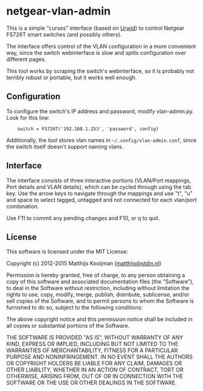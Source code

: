 netgear-vlan-admin
==================
This is a simple "curses" interface (based on
[Urwid](http://urwid.org/)) to control Netgear FS726T smart switches
(and possibly others).

The interface offers control of the VLAN configuration in a more
convenient way, since the switch webinterface is slow and splits
configuration over different pages.

This tool works by scraping the switch's webinterface, so it is probably
not terribly robust or portable, but it works well enough.

Configuration
-------------
To configure the switch's IP address and password, modify vlan-admin.py.
Look for this line:

        switch = FS726T('192.168.1.253', 'password', config)

Additionally, the tool stores vlan names in `~/.config/vlan-admin.conf`,
since the switch itself doesn't support naming vlans.

Interface
---------
The interface consists of three interactive portions (VLAN/Port
mappings, Port details and VLAN details), which can be cycled through
using the tab key. Use the arrow keys to navigate through the mappings
and use "t", "u" and space to select tagged, untagged and not connected for
each vlan/port combination.

Use F11 to commit any pending changes and F10, or q to quit.

License
-------
This software is licensed under the MIT License:

Copyright (c) 2012-2015 Matthijs Kooijman (matthijs@stdin.nl)

Permission is hereby granted, free of charge, to any person obtaining a
copy of this software and associated documentation files (the
"Software"), to deal in the Software without restriction, including
without limitation the rights to use, copy, modify, merge, publish,
distribute, sublicense, and/or sell copies of the Software, and to
permit persons to whom the Software is furnished to do so, subject to
the following conditions:

The above copyright notice and this permission notice shall be included
in all copies or substantial portions of the Software.

THE SOFTWARE IS PROVIDED "AS IS", WITHOUT WARRANTY OF ANY KIND, EXPRESS
OR IMPLIED, INCLUDING BUT NOT LIMITED TO THE WARRANTIES OF
MERCHANTABILITY, FITNESS FOR A PARTICULAR PURPOSE AND NONINFRINGEMENT.
IN NO EVENT SHALL THE AUTHORS OR COPYRIGHT HOLDERS BE LIABLE FOR ANY
CLAIM, DAMAGES OR OTHER LIABILITY, WHETHER IN AN ACTION OF CONTRACT,
TORT OR OTHERWISE, ARISING FROM, OUT OF OR IN CONNECTION WITH THE
SOFTWARE OR THE USE OR OTHER DEALINGS IN THE SOFTWARE.

